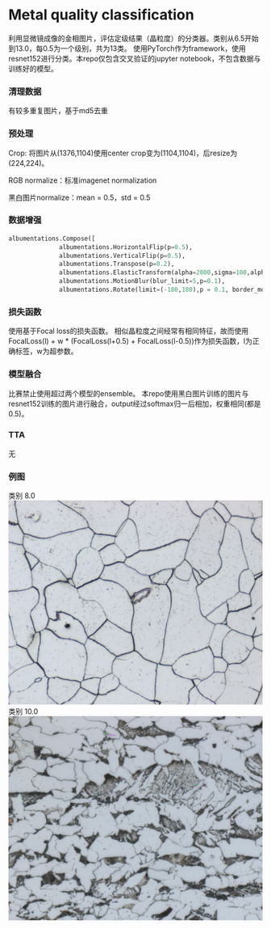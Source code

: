 # Metal quality classification

利用显微镜成像的金相图片，评估定级结果（晶粒度）的分类器。类别从6.5开始到13.0，每0.5为一个级别，共为13类。
使用PyTorch作为framework，使用resnet152进行分类。本repo仅包含交叉验证的jupyter notebook，不包含数据与训练好的模型。
### 清理数据
有较多重复图片，基于md5去重

### 预处理
Crop:     将图片从(1376,1104)使用center crop变为(1104,1104)，后resize为(224,224)。

RGB normalize：标准imagenet normalization

黑白图片normalize：mean = 0.5，std = 0.5
### 数据增强
```python
albumentations.Compose([
              albumentations.HorizontalFlip(p=0.5),
              albumentations.VerticalFlip(p=0.5),
              albumentations.Transpose(p=0.2),
              albumentations.ElasticTransform(alpha=2000,sigma=100,alpha_affine=1,p=0.2),
              albumentations.MotionBlur(blur_limit=5,p=0.1),
              albumentations.Rotate(limit=(-180,180),p = 0.1, border_mode=cv2.BORDER_WRAP)])
```
### 损失函数
使用基于Focal loss的损失函数。
相似晶粒度之间经常有相同特征，故而使用FocalLoss(l) + w * (FocalLoss(l+0.5) + FocalLoss(l-0.5))作为损失函数，l为正确标签，w为超参数。

### 模型融合
比赛禁止使用超过两个模型的ensemble。
本repo使用黑白图片训练的图片与resnet152训练的图片进行融合，output经过softmax归一后相加，权重相同(都是0.5)。

### TTA
无


### 例图
类别 8.0
![8.0](https://github.com/Wooooprime/Metal-quality-classification/blob/main/Sample%20data/100-101-8.0-500x.jpg)
类别 10.0
![10.0](https://github.com/Wooooprime/Metal-quality-classification/blob/main/Sample%20data/100-100-10.0-500x.jpg)

